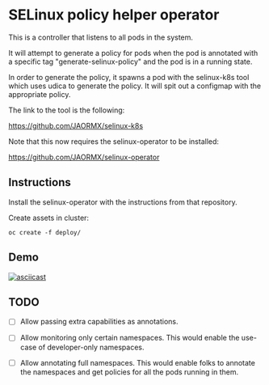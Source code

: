 SELinux policy helper operator
==============================

This is a controller that listens to all pods in the system.

It will attempt to generate a policy for pods when the pod is annotated with
a specific tag "generate-selinux-policy" and the pod is in a running
state.

In order to generate the policy, it spawns a pod with the selinux-k8s
tool which uses udica to generate the policy. It will spit out a
configmap with the appropriate policy.

The link to the tool is the following:

https://github.com/JAORMX/selinux-k8s

Note that this now requires the selinux-operator to be installed:

https://github.com/JAORMX/selinux-operator

Instructions
------------

Install the selinux-operator with the instructions from that repository.

Create assets in cluster:

```
oc create -f deploy/
```

Demo
----

[![asciicast](https://asciinema.org/a/RnjsiiQYRDiLcB8hbhKiIJF5B.svg)](https://asciinema.org/a/RnjsiiQYRDiLcB8hbhKiIJF5B)

TODO
----

- [ ] Allow passing extra capabilities as annotations.

- [ ] Allow monitoring only certain namespaces. This would enable the use-case
  of developer-only namespaces.

- [ ] Allow annotating full namespaces. This would enable folks to annotate the
  namespaces and get policies for all the pods running in them.
